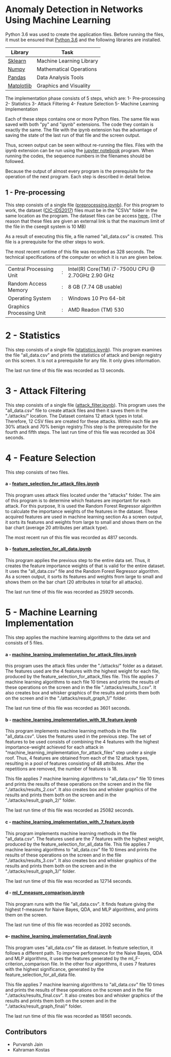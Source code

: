 # Anomaly Detection in Networks Using Machine Learning

Python 3.6 was used to create the application files. Before running the files, it must be ensured that [Python 3.6](https://www.python.org/downloads/) and the following libraries are installed.

| Library | Task |
| ------ | ------ |
|[ Sklearn ](http://scikit-learn.org/stable/install.html)| Machine Learning Library|
| [ Numpy ](http://www.numpy.org/) |Mathematical Operations|
| [ Pandas  ](https://pandas.pydata.org/pandas-docs/stable/install.html)|  Data Analysis Tools |
| [ Matplotlib ](https://matplotlib.org/users/installing.html) |Graphics and Visuality|



The implementation phase consists of 5 steps, which are:
1-	Pre-processing
2-	Statistics
3-	Attack Filtering
4-	Feature Selection
5-	Machine Learning Implementation



Each of these steps contains one or more Python files. The same file was saved with both "py" and "ipynb" extensions. The code they contain is exactly the same. The file with the ipynb extension has the advantage of saving the state of the last run of that file and the screen output.

Thus, screen output can be seen without re-running the files. Files with the ipynb extension can be run using the [jupyter notebook](http://jupyter.org/install) program. When running the codes, the sequence numbers in the filenames should be followed.

Because the output of almost every program is the prerequisite for the operation of the next program. Each step is described in detail below.


## 1 - Pre-processing
This step consists of a single file ([preprocessing.ipynb](https://github.com/bozbil/Anomaly-Detection-in-Networks-Using-Machine-Learning/blob/master/01_preprocessing.ipynb)). For this program to work, the dataset ([CIC-IDS2017](https://www.unb.ca/cic/datasets/ids-2017.html)) files must be in the "CSVs" folder in the same location as the program. The dataset files can be access  [ here ](https://drive.google.com/open?id=1-uwoKddOHgRxS8vth-nGBqBtz-qzRSAX).  (The reason that these files are given an external link is that the maximum limit of the file in the cseegit system is 10 MB)

As a result of executing this file, a file named "all_data.csv" is created. This file is a prerequisite for the other steps to work.

The most recent runtime of this file was recorded as 328 seconds. The technical specifications of the computer on which it is run are given below.



|  | |   |
| ------ |--|  ------ |
|Central Processing Unit|:|Intel(R) Core(TM) i7-7500U CPU @ 2.70GHz 2.90 GHz|
| Random Access Memory	|:|	8 GB (7.74 GB usable)|
| Operating System	|:|	Windows 10 Pro 64-bit |
| Graphics Processing Unit	|:|	AMD Readon (TM) 530|



# 2 - Statistics
This step consists of a single file ([statistics.ipynb](https://github.com/bozbil/Anomaly-Detection-in-Networks-Using-Machine-Learning/blob/master/02_statistics.ipynb)). This program examines the file "all_data.csv" and prints the statistics of attack and benign registry on this screen. It is not a prerequisite for any file. It only gives information.

The last run time of this file was recorded as 13 seconds.


# 3 - Attack Filtering

This step consists of a single file ([attack_filter.ipynb](https://github.com/bozbil/Anomaly-Detection-in-Networks-Using-Machine-Learning/blob/master/03_attack_filter.ipynb)). This program uses the "all_data.csv" file to create attack files and then it saves them in the "./attacks/" location. The Dataset contains 12 attack types in total. Therefore, 12 CSV files are created for these attacks. Within each file are 30% attack and 70% benign registry.This step is the prerequisite for the fourth and fifth steps.
The last run time of this file was recorded as 304 seconds.


# 4 - Feature Selection

This step consists of two files.


####   a - [feature_selection_for_attack_files.ipynb](https://github.com/bozbil/Anomaly-Detection-in-Networks-Using-Machine-Learning/blob/master/04_1_feature_selection_for_attack_files.ipynb)


This program uses attack files located under the "attacks" folder. The aim of this program is to determine which features are important for each attack. For this purpose, It is used the Random Forest Regressor algorithm to calculate the importance weights of the features in the dataset.
These acquired features are used in machine learning section As a screen output, it sorts its features and weights from large to small and shows them on the bar chart (average 20 attributes per attack type).

The most recent run of this file was recorded as 4817 seconds.


####  b - [feature_selection_for_all_data.ipynb](https://github.com/bozbil/Anomaly-Detection-in-Networks-Using-Machine-Learning/blob/master/04_2_feature_selection_for_all_data.ipynb)


This program applies the previous step to the entire data set. Thus, it creates the feature importance weights of that is valid for the entire dataset. It uses the "all_data.csv" file and the Random Forest Regressor algorithm. As a screen output, it sorts its features and weights from large to small and shows them on the bar chart (20 attributes in total for all attacks).

The last run time of this file was recorded as 25929 seconds.



# 5 -  Machine Learning Implementation
This step applies the machine learning algorithms to the data set and consists of 5 files.



####  a - [machine_learning_implementation_for_attack_files.ipynb](https://github.com/bozbil/Anomaly-Detection-in-Networks-Using-Machine-Learning/blob/master/05_1_machine_learning_implementation_for_attack_files%20.ipynb)



this program uses the attack files under the "./attacks/" folder as a dataset. The features used are the 4 features with the highest weight for each file, produced by the feature_selection_for_attack_files file.  This file applies 7 machine learning algorithms to each file 10 times and prints the results of these operations on the screen and in the file "./attacks/results_1.csv". It also creates box and whisker graphics of the results and prints them both on the screen and in the "./attacks/result_graph_1/" folder.

The last run time of this file was recorded as 3601 seconds.


####  b - [machine_learning_implementation_with_18_feature.ipynb](https://github.com/bozbil/Anomaly-Detection-in-Networks-Using-Machine-Learning/blob/master/05_2_machine_learning_implementation_with_18_feature.ipynb)



This program implements machine learning methods in the file "all_data.csv". Uses the features used in the previous step. The set of features to be used consists of combining the 4 features with the highest importance-weight achieved for each attack in "machine_learning_implementation_for_attack_files"  step under a single roof. Thus, 4 features are obtained from each of the 12 attack types, resulting in a pool of features consisting of 48 attributes. After the repetitions are removed, the number of features is 18. 

This file applies 7 machine learning algorithms to "all_data.csv" file 10 times and prints the results of these operations on the screen and in the file "./attacks/results_2.csv". It also creates box and whisker graphics of the results and prints them both on the screen and in the "./attacks/result_graph_2/" folder.

The last run time of this file was recorded as 25082 seconds.



####  c -  [machine_learning_implementation_with_7_feature.ipynb](https://github.com/bozbil/Anomaly-Detection-in-Networks-Using-Machine-Learning/blob/master/05_3_machine_learning_implementation_with_7_feature.ipynb)



This program implements machine learning methods in the file "all_data.csv". The features used are the 7 features with the highest weight, produced by the feature_selection_for_all_data file. 
This file applies 7 machine learning algorithms to "all_data.csv" file 10 times and prints the results of these operations on the screen and in the file "./attacks/results_3.csv". It also creates box and whisker graphics of the results and prints them both on the screen and in the "./attacks/result_graph_3/" folder.

The last run time of this file was recorded as 12714 seconds.



####  d -  [ml_f_measure_comparison.ipynb](https://github.com/bozbil/Anomaly-Detection-in-Networks-Using-Machine-Learning/blob/master/05_4_ml_f_measure_comparison.ipynb)




This program runs with the file "all_data.csv". It finds feature giving the highest f-measure for Naive Bayes, QDA, and MLP algorithms, and prints them on the screen.

The last run time of this file was recorded as 2092 seconds.


####  e-  [machine_learning_implementation_final.ipynb](https://github.com/bozbil/Anomaly-Detection-in-Networks-Using-Machine-Learning/blob/master/05_4_ml_f_measure_comparison.ipynb)


This program uses "all_data.csv" file as dataset. In feature selection, it follows a different path. To improve performance for the Naive Bayes, QDA and MLP algorithms, it uses the features generated by the ml_F-criterion_comparison file. In the other four algorithms, it uses 7 features with the highest significance, generated by the feature_selection_for_all_data file.

This file applies 7 machine learning algorithms to "all_data.csv" file 10 times and prints the results of these operations on the screen and in the file "./attacks/results_final.csv". It also creates box and whisker graphics of the results and prints them both on the screen and in the "./attacks/result_graph_final/" folder.

The last run time of this file was recorded as 18561 seconds.


## Contributors
- Purvansh Jain
- Kahraman Kostas 



